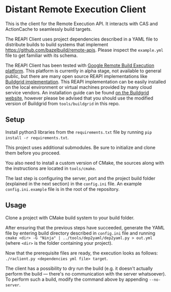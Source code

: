 # Distant Remote Execution Client

This is the client for the Remote Execution API. It interacts with CAS and ActionCache to seamlessly build targets.

The REAPI Client uses project dependencies described in a YAML file to distribute builds to build systems that implement https://github.com/bazelbuild/remote-apis. Please inspect the `example.yml` file to get familiar with its schema.

The REAPI Client has been tested with [Google Remote Build Execution platform](https://cloud.google.com/sdk/gcloud/reference/alpha/remote-build-execution). This platform is currently in alpha stage, not available to general public, but there are many open source REAPI implementations like [Buildgrid implementation](https://gitlab.com/BuildGrid/buildgrid). This REAPI implementation can be easily installed on the local environment or virtual machines provided by many cloud service vendors. An installation guide can be found [on the Buildgrid website](https://buildgrid.gitlab.io/buildgrid/installation.html), however please be advised that you should use the modified version of Buildgrid from `tools/buildgrid` in this repo.

## Setup

Install python3 libraries from the `requirements.txt` file by running `pip install -r requirements.txt`.

This project uses additional submodules. Be sure to initialize and clone them before you proceed.

You also need to install a custom version of CMake, the sources along with the instructions are located in `tools/cmake`.

The last step is configuring the server, port and the project build folder (explained in the next section) in the `config.ini` file. An example `config.ini.example` file is in the root of the repository.


## Usage

Clone a project with CMake build system to your build folder.

After ensuring that the previous steps have succeeded, generate the YAML file by entering build directory described in `config.ini` file and running `cmake <dir> -G "Ninja" | ../tools/dep2yaml/dep2yaml.py > out.yml` (where `<dir>` is the folder containing your project).

Now that the prerequisite files are ready, the execution looks as follows: `./raclient.py <dependencies yml file> target`.

The client has a possibility to dry run the build (e.g. it doesn't actually perform the build — there's no communication with the server whatsoever). To perform such a build, modify the command above by appending `--no-server`.
